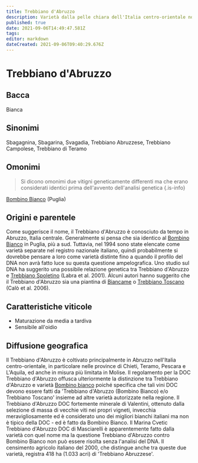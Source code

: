 ```yaml
---
title: Trebbiano d'Abruzzo
description: Varietà dalla pelle chiara dell'Italia centro-orientale non collegata ad altri Trebbiano ma la cui identità non è ancora chiara.
published: true
date: 2021-09-06T14:49:47.581Z
tags: 
editor: markdown
dateCreated: 2021-09-06T09:40:29.676Z
---
```


# Trebbiano d'Abruzzo

## Bacca
Bianca

## Sinonimi
Sbagagnina, Sbagarina, Svagadia, Trebbiano Abruzzese, Trebbiano Campolese, Trebbiano di Teramo

## Omonimi
> Si dicono omonimi due vitigni geneticamente differenti ma che erano considerati identici prima dell'avvento dell'analisi genetica
{.is-info}

[Bombino Bianco](/vitigni/Italia/bacca-bianca/bombino-bianco) (Puglia)


## Origini e parentele
Come suggerisce il nome, il Trebbiano d'Abruzzo è conosciuto da tempo in Abruzzo, Italia centrale. Generalmente si pensa che sia identico al [Bombino Bianco](/vitigni/Italia/bacca-bianca/bombino-bianco) in Puglia, più a sud. Tuttavia, nel 1994 sono state elencate come varietà separate nel registro nazionale italiano, quindi probabilmente si dovrebbe pensare a loro come varietà distinte fino a quando il profilo del DNA non avrà fatto luce su questa questione ampelografica. Uno studio sul DNA ha suggerito una possibile relazione genetica tra Trebbiano d'Abruzzo e [Trebbiano Spoletino](/vitigni/Italia/bacca-bianca/trebbiano-spoletino) (Labra et al. 2001). Alcuni autori hanno suggerito che il Trebbiano d'Abruzzo sia una piantina di [Biancame](/vitigni/bacca-bianca/biancame) o [Trebbiano Toscano](/vitigni/Italia/bacca-bianca/trebbiano-toscano) (Calò et al. 2006).

## Caratteristiche viticole

- Maturazione da media a tardiva
- Sensibile all'oidio

## Diffusione geografica

Il Trebbiano d'Abruzzo è coltivato principalmente in Abruzzo nell'Italia centro-orientale, in particolare nelle province di Chieti, Teramo, Pescara e L'Aquila, ed anche in misura più limitata in Molise. Il regolamento per la DOC Trebbiano d'Abruzzo offusca ulteriormente la distinzione tra Trebbiano d'Abruzzo e varietà [Bombino bianco](/vitigni/Italia/bacca-bianca/bombino-bianco) poiché specifica che tali vini DOC devono essere fatti da 'Trebbiano d'Abruzzo (Bombino Bianco) e/o Trebbiano Toscano' insieme ad altre varietà autorizzate nella regione. Il Trebbiano d'Abruzzo DOC fortemente minerale di Valentini, ottenuto dalla selezione di massa di vecchie viti nei propri vigneti, invecchia meravigliosamente ed è considerato uno dei migliori bianchi italiani ma non è tipico della DOC - ed è fatto da Bombino Bianco. Il Marina Cvetic Trebbiano d'Abruzzo DOC di Masciarelli è apparentemente fatto dalla varietà con quel nome ma la questione Trebbiano d'Abruzzo contro Bombino Bianco non può essere risolta senza l'analisi del DNA. Il censimento agricolo italiano del 2000, che distingue anche tra queste due varietà, registra 418 ha (1.033 acri) di 'Trebbiano Abruzzese'.